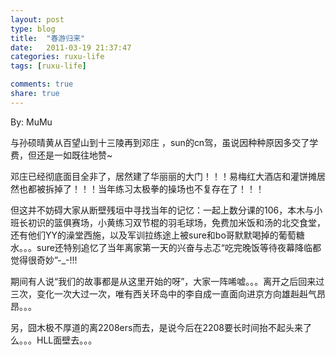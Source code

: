 ```yaml
---
layout: post
type: blog
title:  "春游归来"
date:   2011-03-19 21:37:47
categories: ruxu-life
tags: [ruxu-life]

comments: true
share: true
---
```

By: MuMu

与孙硕晴黄从百望山到十三陵再到邓庄 ，sun的cn驾，虽说因种种原因多交了学费，但还是一如既往地赞~

邓庄已经彻底面目全非了，居然建了华丽丽的大门！！！易梅红大酒店和灌饼摊居然也都被拆掉了！！！当年练习太极拳的操场也不复存在了！！！

但这并不妨碍大家从断壁残垣中寻找当年的记忆：一起上数分课的106，本木与小班长初识的篮俱赛场，小黄练习双节棍的羽毛球场，免费加米饭和汤的北交食堂，还有他们YY的澡堂西施，以及军训拉练途上被sure和bo哥默默喝掉的葡萄糖水。。。sure还特别追忆了当年离家第一天的兴奋与忐忑“吃完晚饭等待夜幕降临都觉得很奇妙”-_-!!!

期间有人说“我们的故事都是从这里开始的呀”，大家一阵唏嘘。。。离开之后回来过三次，变化一次大过一次，唯有西关环岛中的李自成一直面向进京方向雄赳赳气昂昂。。。

另，囧木极不厚道的离2208ers而去，是说今后在2208要长时间抬不起头来了么。。。HLL面壁去。。。
